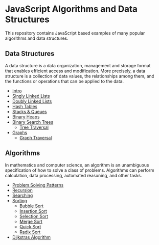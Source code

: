 # JavaScript Algorithms and Data Structures

This repository contains JavaScript based examples of many popular algorithms and data structures.

## Data Structures

A data structure is a data organization, management and storage format that enables efficient access and modification. More precisely, a data structure is a collection of data values, the relationships among them, and the functions or operations that can be applied to the data.

* [Intro](https://github.com/hayk77/JavaScript-Algorithms/tree/master/Data%20Structures%20-%20Intro)
* [Singly Linked Lists](https://github.com/hayk77/JavaScript-Algorithms/tree/master/Data%20Stuctures/SinglyLinkedLists)
* [Doubly Linked Lists](https://github.com/hayk77/JavaScript-Algorithms/tree/master/Data%20Stuctures/DoublyLinkedLists)
* [Hash Tables](https://github.com/hayk77/JavaScript-Algorithms/tree/master/Data%20Stuctures/HashTables)
* [Stacks & Queues](https://github.com/hayk77/JavaScript-Algorithms/tree/master/Data%20Stuctures/Stacks%20Queues)
* [Binary Heaps](https://github.com/hayk77/JavaScript-Algorithms/tree/master/Data%20Stuctures/BinaryHeaps)
* [Binary Search Trees](https://github.com/hayk77/JavaScript-Algorithms/tree/master/Data%20Stuctures/BinarySearchTrees)
    * [Tree Traversal](https://github.com/hayk77/JavaScript-Algorithms/tree/master/Data%20Stuctures/TreeTraversal)
* [Graphs](https://github.com/hayk77/JavaScript-Algorithms/tree/master/Data%20Stuctures/Graphs)
    * [Graph Traversal](https://github.com/hayk77/JavaScript-Algorithms/tree/master/Data%20Stuctures/GraphTraversal)

## Algorithms

In mathematics and computer science, an algorithm is an unambiguous specification of how to solve a class of problems. Algorithms can perform calculation, data processing, automated reasoning, and other tasks.


* [Problem Solving Patterns](https://github.com/hayk77/JavaScript-Algorithms/tree/master/Problem-solving-patterns)
* [Recursion](https://github.com/hayk77/JavaScript-Algorithms/tree/master/Recursion)
* [Searching](https://github.com/hayk77/JavaScript-Algorithms/tree/master/Searching-Algorithms)
* [Sorting](https://github.com/hayk77/JavaScript-Algorithms/tree/master/Sorting)
    * [Bubble Sort](https://github.com/hayk77/JavaScript-Algorithms/tree/master/Sorting/Bubble-Sort)
    * [Insertion Sort](https://github.com/hayk77/JavaScript-Algorithms/tree/master/Sorting/Insertion%20Sort)
    * [Selection Sort](https://github.com/hayk77/JavaScript-Algorithms/tree/master/Sorting/Selection-Sort)
    * [Merge Sort](https://github.com/hayk77/JavaScript-Algorithms/tree/master/Sorting/Merge-Sort)
    * [Quick Sort](https://github.com/hayk77/JavaScript-Algorithms/tree/master/Sorting/Quick-Sort)
    * [Radix Sort](https://github.com/hayk77/JavaScript-Algorithms/tree/master/Sorting/Radix-Sort)
* [Dijkstras Algorithm](https://github.com/hayk77/JavaScript-Algorithms/tree/master/Dijkstras%20Algorithm)
